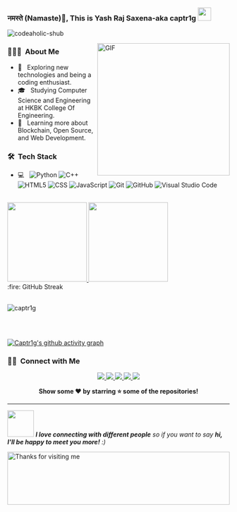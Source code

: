### नमस्ते (Namaste)🙏, This is Yash Raj Saxena-aka captr1g <img src="https://raw.githubusercontent.com/MartinHeinz/MartinHeinz/master/wave.gif" width="30px">
<p align="left"> <img src="https://komarev.com/ghpvc/?username=codeaholic-shub&label=Profile%20views&color=0e75b6&style=flat" alt="codeaholic-shub" /> </p>
 
<img align="right" alt="GIF" src="https://media.giphy.com/media/RbDKaczqWovIugyJmW/giphy.gif" width="300px"/>
<h3> 👨🏻‍💻 &nbsp;About Me </h3>                                                                           


- 🤔 &nbsp; Exploring new technologies and being a coding enthusiast.
- 🎓 &nbsp; Studying Computer Science and Engineering at HKBK College Of Engineering.
- 🌱 &nbsp; Learning more about Blockchain, Open Source, and Web Development.
<!-- - ✍️ &nbsp; Pursuing Technical Content Writing and some other tech stuff. -->

<h3> 🛠 &nbsp;Tech Stack</h3>

- 💻 &nbsp;
  ![Python](https://img.shields.io/badge/-Python-333333?style=flat&logo=python)
  <!-- ![Java](https://img.shields.io/badge/-Java-333333?style=flat&logo=Java&logoColor=007396)] -->
  ![C++](https://img.shields.io/badge/-C++-333333?style=flat&logo=C%2B%2B&logoColor=00599C)
  ![HTML5](https://img.shields.io/badge/-HTML5-333333?style=flat&logo=HTML5)
  ![CSS](https://img.shields.io/badge/-CSS-333333?style=flat&logo=CSS3&logoColor=1572B6)
  <!-- ![SCSS](https://img.shields.io/badge/Sass-CC6699?style=for-the-badge&logo=sass&logoColor=white)-->
  ![JavaScript](https://img.shields.io/badge/-JavaScript-333333?style=flat&logo=javascript)
  <!--![Bootstrap](https://img.shields.io/badge/-Bootstrap-333333?style=flat&logo=bootstrap&logoColor=563D7C) -->
  ![Git](https://img.shields.io/badge/-Git-333333?style=flat&logo=git)
  ![GitHub](https://img.shields.io/badge/-GitHub-333333?style=flat&logo=github)
  ![Visual Studio Code](https://img.shields.io/badge/-Visual%20Studio%20Code-333333?style=flat&logo=visual-studio-code&logoColor=007ACC)
<br/>

<a href="https://github.com/captr1g">
  <img height="180em" src="https://github-readme-stats.vercel.app/api?username=captr1g&theme=buefy&show_icons=true" />
  <img height="180em" src="https://github-readme-stats.vercel.app/api/top-langs/?username=captr1g&theme=buefy&layout=compact" />
</a>

<br/>


<!-- <summary>:trophy: Github Profile Trophy</summary>
  <br/>
  <img src="https://github-profile-trophy.vercel.app/?username=captr1g&theme=monokai&row=1&no-frame=true&no-bg=true/">
  -->
 


  
  <summary>:fire: GitHub Streak</summary>
 <br>
<p><img align="center" src="https://github-readme-streak-stats.herokuapp.com/?user=captr1g&" alt="captr1g" /></p>
<br><br>


 
<!-- ![GitHub Activity Graph](https://activity-graph.herokuapp.com/graph?username=captr1g)-->
<!-- [![Yash's github activity graph](https://github-readme-activity-graph.cyclic.app/graph?username=captr1g&theme=github-compact)](https://github.com/captr1g/github-readme-activity-graph)
![GitHub metrics](https://metrics.lecoq.io/captr1g) -->
[![Captr1g's github activity graph](https://github-readme-activity-graph.vercel.app/graph?username=Captr1g&theme=github-compact)](https://github.com/Captr1g/github-readme-activity-graph)



<h3> 🤝🏻 &nbsp;Connect with Me </h3>

<p align="center">
 <a href="https://www.linkedin.com/in/yash-raj-saxena-52bb27199/">
    <img src="https://img.shields.io/badge/LinkedIn-%230077B5.svg?&style=flat-square&logo=linkedin&logoColor=white">
  </a>
 <a href="https://github.com/captr1g">
    <img src="https://img.shields.io/badge/Github-%230A0A0A.svg?&style=flat-square&logo=Github&logoColor=white">  
  </a>
<a href="https://www.facebook.com/yashraj.saxena.7315">
    <img src="https://img.shields.io/badge/Facebook-%231877F2.svg?&style=flat-square&logo=facebook&logoColor=white">  
  </a>
 <a href="https://www.instagram.com/yash_raj.saxena/">
    <img src="https://img.shields.io/badge/Instagram-%23E4405F.svg?&style=flat-square&logo=instagram&logoColor=white">
  </a>
<a href="https://twitter.com/YashRajSaxena5">
    <img src="https://img.shields.io/badge/twitter-%230077D4.svg?&style=flat-square&logo=twitter&logoColor=white">
  </a>
 <!-- <a href="https://codeaholic-shub.medium.com/" target="_blank"><img src="https://img.shields.io/badge/medium-%230A0A0A.svg?&style=flat-square&logo=medium&logoColor=white" alt="medium"></a>
 </p> -->



<div align="center"><strong>Show some ❤️️ by starring ⭐ some of the repositories!</strong></div>


---

<img src="https://media.giphy.com/media/LnQjpWaON8nhr21vNW/giphy.gif" width="60"> <em><b>I love connecting with different people</b> so if you want to say <b>hi, I'll be happy to meet you more!</b> :)</em>

<img height="120" alt="Thanks for visiting me" width="100%" src="https://raw.githubusercontent.com/BrunnerLivio/brunnerlivio/master/images/marquee.svg" />
<br />
